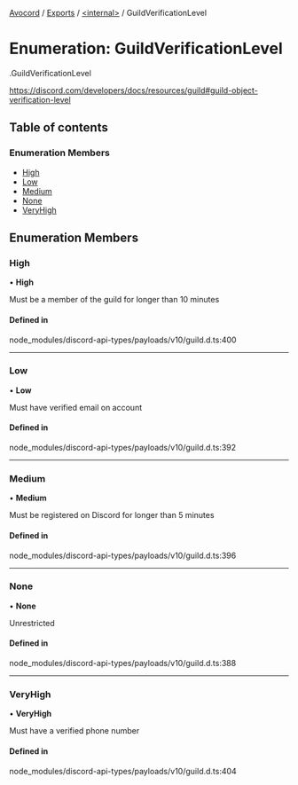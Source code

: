 [Avocord](../README.md) / [Exports](../modules.md) / [<internal\>](../modules/internal_.md) / GuildVerificationLevel

# Enumeration: GuildVerificationLevel

[<internal>](../modules/internal_.md).GuildVerificationLevel

https://discord.com/developers/docs/resources/guild#guild-object-verification-level

## Table of contents

### Enumeration Members

- [High](internal_.GuildVerificationLevel.md#high)
- [Low](internal_.GuildVerificationLevel.md#low)
- [Medium](internal_.GuildVerificationLevel.md#medium)
- [None](internal_.GuildVerificationLevel.md#none)
- [VeryHigh](internal_.GuildVerificationLevel.md#veryhigh)

## Enumeration Members

### High

• **High**

Must be a member of the guild for longer than 10 minutes

#### Defined in

node_modules/discord-api-types/payloads/v10/guild.d.ts:400

___

### Low

• **Low**

Must have verified email on account

#### Defined in

node_modules/discord-api-types/payloads/v10/guild.d.ts:392

___

### Medium

• **Medium**

Must be registered on Discord for longer than 5 minutes

#### Defined in

node_modules/discord-api-types/payloads/v10/guild.d.ts:396

___

### None

• **None**

Unrestricted

#### Defined in

node_modules/discord-api-types/payloads/v10/guild.d.ts:388

___

### VeryHigh

• **VeryHigh**

Must have a verified phone number

#### Defined in

node_modules/discord-api-types/payloads/v10/guild.d.ts:404
